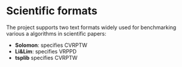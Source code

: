 # Scientific formats

The project supports two text formats widely used for benchmarking various a algorithms in scientific papers:

- **Solomon**: specifies CVRPTW
- **Li&Lim**: specifies VRPPD
- **tsplib** specifies CVRPTW